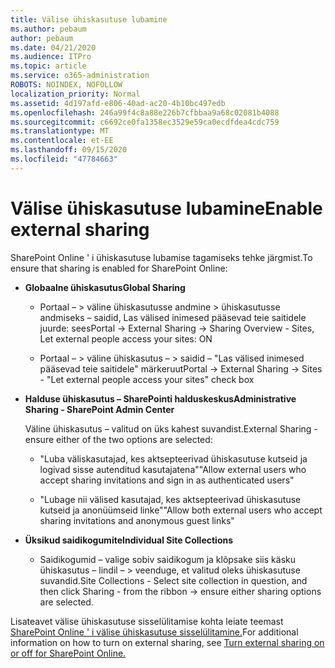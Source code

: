 ```yaml
---
title: Välise ühiskasutuse lubamine
ms.author: pebaum
author: pebaum
ms.date: 04/21/2020
ms.audience: ITPro
ms.topic: article
ms.service: o365-administration
ROBOTS: NOINDEX, NOFOLLOW
localization_priority: Normal
ms.assetid: 4d197afd-e806-40ad-ac20-4b10bc497edb
ms.openlocfilehash: 246a99f4c8a88e226b7cfbbaa9a68c02081b4088
ms.sourcegitcommit: c6692ce0fa1358ec3529e59ca0ecdfdea4cdc759
ms.translationtype: MT
ms.contentlocale: et-EE
ms.lasthandoff: 09/15/2020
ms.locfileid: "47784663"
---
```

# <a name="enable-external-sharing"></a><span data-ttu-id="0657a-102">Välise ühiskasutuse lubamine</span><span class="sxs-lookup"><span data-stu-id="0657a-102">Enable external sharing</span></span>

 <span data-ttu-id="0657a-103">SharePoint Online ' i ühiskasutuse lubamise tagamiseks tehke järgmist.</span><span class="sxs-lookup"><span data-stu-id="0657a-103">To ensure that sharing is enabled for SharePoint Online:</span></span>
  
- <span data-ttu-id="0657a-104">**Globaalne ühiskasutus**</span><span class="sxs-lookup"><span data-stu-id="0657a-104">**Global Sharing**</span></span>
    
  - <span data-ttu-id="0657a-105">Portaal – \> väline ühiskasutusse andmine \> ühiskasutusse andmiseks – saidid, Las välised inimesed pääsevad teie saitidele juurde: sees</span><span class="sxs-lookup"><span data-stu-id="0657a-105">Portal -\> External Sharing -\> Sharing Overview - Sites, Let external people access your sites: ON</span></span>
    
  - <span data-ttu-id="0657a-106">Portaal – \> väline ühiskasutus – \> saidid – "Las välised inimesed pääsevad teie saitidele" märkeruut</span><span class="sxs-lookup"><span data-stu-id="0657a-106">Portal -\> External Sharing -\> Sites - "Let external people access your sites" check box</span></span>
    
- <span data-ttu-id="0657a-107">**Halduse ühiskasutus – SharePointi halduskeskus**</span><span class="sxs-lookup"><span data-stu-id="0657a-107">**Administrative Sharing - SharePoint Admin Center**</span></span>
    
    <span data-ttu-id="0657a-108">Väline ühiskasutus – valitud on üks kahest suvandist.</span><span class="sxs-lookup"><span data-stu-id="0657a-108">External Sharing - ensure either of the two options are selected:</span></span>
    
  - <span data-ttu-id="0657a-109">"Luba väliskasutajad, kes aktsepteerivad ühiskasutuse kutseid ja logivad sisse autenditud kasutajatena"</span><span class="sxs-lookup"><span data-stu-id="0657a-109">"Allow external users who accept sharing invitations and sign in as authenticated users"</span></span>
    
  - <span data-ttu-id="0657a-110">"Lubage nii välised kasutajad, kes aktsepteerivad ühiskasutuse kutseid ja anonüümseid linke"</span><span class="sxs-lookup"><span data-stu-id="0657a-110">"Allow both external users who accept sharing invitations and anonymous guest links"</span></span>
    
- <span data-ttu-id="0657a-111">**Üksikud saidikogumite**</span><span class="sxs-lookup"><span data-stu-id="0657a-111">**Individual Site Collections**</span></span>
    
  - <span data-ttu-id="0657a-112">Saidikogumid – valige sobiv saidikogum ja klõpsake siis käsku ühiskasutus – lindil – \> veenduge, et valitud oleks ühiskasutuse suvandid.</span><span class="sxs-lookup"><span data-stu-id="0657a-112">Site Collections - Select site collection in question, and then click Sharing - from the ribbon -\> ensure either sharing options are selected.</span></span>
    
<span data-ttu-id="0657a-113">Lisateavet välise ühiskasutuse sisselülitamise kohta leiate teemast [SharePoint Online ' i välise ühiskasutuse sisselülitamine.](https://go.microsoft.com/fwlink/?linkid=2047681&amp;clcid=0x409)</span><span class="sxs-lookup"><span data-stu-id="0657a-113">For additional information on how to turn on external sharing, see [Turn external sharing on or off for SharePoint Online.](https://go.microsoft.com/fwlink/?linkid=2047681&amp;clcid=0x409)</span></span>
  

